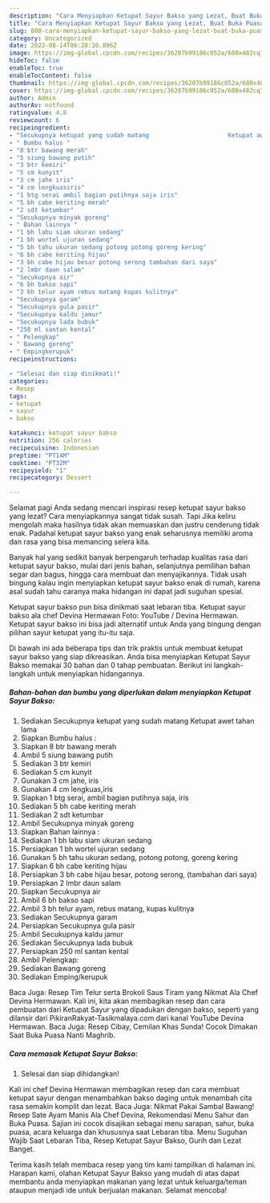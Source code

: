```yaml
---
description: "Cara Menyiapkan Ketupat Sayur Bakso yang Lezat, Buat Buka Puasa}"
title: "Cara Menyiapkan Ketupat Sayur Bakso yang Lezat, Buat Buka Puasa}"
slug: 808-cara-menyiapkan-ketupat-sayur-bakso-yang-lezat-buat-buka-puasa
category: Uncategorized
date: 2022-08-14T06:28:20.896Z
image: https://img-global.cpcdn.com/recipes/36207b99186c052a/680x482cq70/ketupat-sayur-bakso-foto-resep-utama.jpg
hideToc: false
enableToc: true
enableTocContent: false
thumbnail: https://img-global.cpcdn.com/recipes/36207b99186c052a/680x482cq70/ketupat-sayur-bakso-foto-resep-utama.jpg
cover: https://img-global.cpcdn.com/recipes/36207b99186c052a/680x482cq70/ketupat-sayur-bakso-foto-resep-utama.jpg
author: Admin
authorAv: notfound
ratingvalue: 4.8
reviewcount: 6
recipeingredient:
- "Secukupnya ketupat yang sudah matang                      Ketupat awet tahan lama"
- " Bumbu halus "
- "8 btr bawang merah"
- "5 siung bawang putih"
- "3 btr kemiri"
- "5 cm kunyit"
- "3 cm jahe iris"
- "4 cm lengkuasiris"
- "1 btg serai ambil bagian putihnya saja iris"
- "5 bh cabe keriting merah"
- "2 sdt ketumbar"
- "Secukupnya minyak goreng"
- " Bahan lainnya "
- "1 bh labu siam ukuran sedang"
- "1 bh wortel ujuran sedang"
- "5 bh tahu ukuran sedang potong potong goreng kering"
- "6 bh cabe keriting hijau"
- "3 bh cabe hijau besar potong serong tambahan dari saya"
- "2 lmbr daun salam"
- "Secukupnya air"
- "6 bh bakso sapi"
- "3 bh telur ayam rebus matang kupas kulitnya"
- "Secukupnya garam"
- "Secukupnya gula pasir"
- "Secukupnya kaldu jamur"
- "Secukupnya lada bubuk"
- "250 ml santan kental"
- " Pelengkap"
- " Bawang goreng"
- " Empingkerupuk"
recipeinstructions:

- "Selesai dan siap dinikmati!"
categories:
- Resep
tags:
- ketupat
- sayur
- bakso

katakunci: ketupat sayur bakso 
nutrition: 256 calories
recipecuisine: Indonesian
preptime: "PT14M"
cooktime: "PT32M"
recipeyield: "1"
recipecategory: Dessert

---
```



Selamat pagi Anda sedang mencari inspirasi resep ketupat sayur bakso yang lezat? Cara menyiapkannya sangat tidak susah. Tapi Jika keliru mengolah maka hasilnya tidak akan memuaskan dan justru cenderung tidak enak. Padahal ketupat sayur bakso yang enak seharusnya memiliki aroma dan rasa yang bisa memancing selera kita.


Banyak hal yang sedikit banyak berpengaruh terhadap kualitas rasa dari ketupat sayur bakso, mulai dari jenis bahan, selanjutnya pemilihan bahan segar dan bagus, hingga cara membuat dan menyajikannya. Tidak usah bingung kalau ingin menyiapkan ketupat sayur bakso enak di rumah, karena asal sudah tahu caranya maka hidangan ini dapat jadi suguhan spesial.

Ketupat sayur bakso pun bisa dinikmati saat lebaran tiba. Ketupat sayur bakso ala chef Devina Hermawan Foto: YouTube / Devina Hermawan. Ketupat sayur bakso ini bisa jadi alternatif untuk Anda yang bingung dengan pilihan sayur ketupat yang itu-itu saja.


Di bawah ini ada beberapa tips dan trik praktis untuk membuat ketupat sayur bakso yang siap dikreasikan. Anda bisa menyiapkan Ketupat Sayur Bakso memakai 30 bahan dan 0 tahap pembuatan. Berikut ini langkah-langkah untuk menyiapkan hidangannya.

<!--inarticleads1-->

##### Bahan-bahan dan bumbu yang diperlukan dalam menyiapkan Ketupat Sayur Bakso:

1. Sediakan Secukupnya ketupat yang sudah matang                      Ketupat awet tahan lama
1. Siapkan  Bumbu halus :
1. Siapkan 8 btr bawang merah
1. Ambil 5 siung bawang putih
1. Sediakan 3 btr kemiri
1. Sediakan 5 cm kunyit
1. Gunakan 3 cm jahe, iris
1. Gunakan 4 cm lengkuas,iris
1. Siapkan 1 btg serai, ambil bagian putihnya saja, iris
1. Sediakan 5 bh cabe keriting merah
1. Sediakan 2 sdt ketumbar
1. Ambil Secukupnya minyak goreng
1. Siapkan  Bahan lainnya :
1. Sediakan 1 bh labu siam ukuran sedang
1. Persiapkan 1 bh wortel ujuran sedang
1. Gunakan 5 bh tahu ukuran sedang, potong potong, goreng kering
1. Siapkan 6 bh cabe keriting hijau
1. Persiapkan 3 bh cabe hijau besar, potong serong, (tambahan dari saya)
1. Persiapkan 2 lmbr daun salam
1. Siapkan Secukupnya air
1. Ambil 6 bh bakso sapi
1. Ambil 3 bh telur ayam, rebus matang, kupas kulitnya
1. Sediakan Secukupnya garam
1. Persiapkan Secukupnya gula pasir
1. Ambil Secukupnya kaldu jamur
1. Sediakan Secukupnya lada bubuk
1. Persiapkan 250 ml santan kental
1. Ambil  Pelengkap:
1. Sediakan  Bawang goreng
1. Sediakan  Emping/kerupuk


Baca Juga: Resep Tim Telur serta Brokoli Saus Tiram yang Nikmat Ala Chef Devina Hermawan. Kali ini, kita akan membagikan resep dan cara pembuatan dari Ketupat Sayur yang dipadukan dengan bakso, seperti yang dilansir dari PikiranRakyat-Tasikmalaya.com dari kanal YouTube Devina Hermawan. Baca Juga: Resep Cibay, Cemilan Khas Sunda! Cocok Dimakan Saat Buka Puasa Nanti Maghrib. 

<!--inarticleads2-->

##### Cara memasak Ketupat Sayur Bakso:


1. Selesai dan siap dihidangkan!

Kali ini chef Devina Hermawan membagikan resep dan cara membuat ketupat sayur dengan menambahkan bakso daging untuk menambah cita rasa semakin komplit dan lezat. Baca Juga: Nikmat Pakai Sambal Bawang! Resep Sate Ayam Manis Ala Chef Devina, Rekomendasi Menu Sahur dan Buka Puasa. Sajian ini cocok disajikan sebagai menu sarapan, sahur, buka puasa, acara keluarga dan khususnya saat Lebaran tiba. Menu Suguhan Wajib Saat Lebaran Tiba, Resep Ketupat Sayur Bakso, Gurih dan Lezat Banget. 

Terima kasih telah membaca resep yang tim kami tampilkan di halaman ini. Harapan kami, olahan Ketupat Sayur Bakso yang mudah di atas dapat membantu anda menyiapkan makanan yang lezat untuk keluarga/teman ataupun menjadi ide untuk berjualan makanan. Selamat mencoba!
